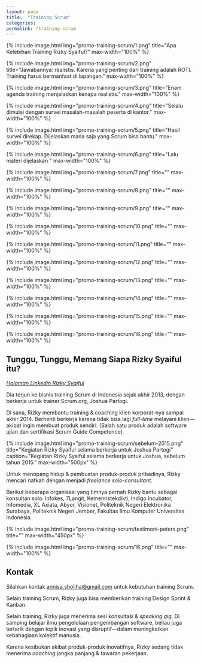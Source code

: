```yaml
---
layout: page
title:  "Training Scrum"
categories:
permalink: /training-scrum
---
```


{% include image.html
          img="promo-training-scrum/1.png"
          title="Apa Kelebihan Training Rizky Syaiful?"
          max-width="100%"
          %}

{% include image.html
          img="promo-training-scrum/2.png"
          title="Jawabannya: realistis. Karena yang penting dari training adalah ROTI. Training harus bermanfaat di lapangan."
          max-width="100%"
          %}

{% include image.html
          img="promo-training-scrum/3.png"
          title="Enam agenda training menjelaskan kenapa realistis."
          max-width="100%"
          %}

{% include image.html
          img="promo-training-scrum/4.png"
          title="Selalu dimulai dengan survei masalah-masalah peserta di kantor."
          max-width="100%"
          %}

{% include image.html
          img="promo-training-scrum/5.png"
          title="Hasil survei direkap. Dijelaskan mana saja yang Scrum bisa bantu."
          max-width="100%"
          %}

{% include image.html
          img="promo-training-scrum/6.png"
          title="Lalu materi dijelaskan "
          max-width="100%"
          %}

{% include image.html
          img="promo-training-scrum/7.png"
          title=""
          max-width="100%"
          %}

{% include image.html
          img="promo-training-scrum/8.png"
          title=""
          max-width="100%"
          %}

{% include image.html
          img="promo-training-scrum/9.png"
          title=""
          max-width="100%"
          %}

{% include image.html
          img="promo-training-scrum/10.png"
          title=""
          max-width="100%"
          %}

{% include image.html
          img="promo-training-scrum/11.png"
          title=""
          max-width="100%"
          %}

{% include image.html
          img="promo-training-scrum/12.png"
          title=""
          max-width="100%"
          %}

{% include image.html
          img="promo-training-scrum/13.png"
          title=""
          max-width="100%"
          %}

{% include image.html
          img="promo-training-scrum/14.png"
          title=""
          max-width="100%"
          %}

{% include image.html
          img="promo-training-scrum/15.png"
          title=""
          max-width="100%"
          %}

{% include image.html
          img="promo-training-scrum/16.png"
          title=""
          max-width="100%"
          %}

## Tunggu, Tunggu, Memang Siapa Rizky Syaiful itu?

*[Halaman Linkedin Rizky Syaiful](https://www.linkedin.com/in/rizkysyaiful/)*

Dia terjun ke bisnis training Scrum di Indonesia sejak akhir 2013, dengan berkerja untuk trainer Scrum.org, Joshua Partogi.

Di sana, Rizky membantu training & coaching klien korporat-nya sampai akhir 2014. Berhenti berkerja karena tidak bisa lagi *full-time* melayani klien&mdash;akibat ingin membuat produk sendiri. (Salah satu produk adalah software ujian dan sertifikasi Scrum Guide Competence).

{% include image.html
          img="promo-training-scrum/sebelum-2015.png"
          title="Kegiatan Rizky Syaiful selama berkerja untuk Joshua Partogi"
          caption="Kegiatan Rizky Syaiful selama berkerja untuk Joshua, sebelum tahun 2015."
          max-width="500px"
          %}

Untuk menopang hidup &amp; pembuatan produk-produk pribadinya, Rizky mencari nafkah dengan menjadi *freelance solo-consultant*.

Berikut beberapa organisasi yang timnya pernah Rizky bantu sebagai konsultan solo: Infokes, 7Langit, Kemenristekdikti, Indigo Incubator, Infomedia, XL Axiata, Abyor, Visionet, Politeknik Negeri Elektronika Surabaya, Politeknik Negeri Jember, Fakultas Ilmu Komputer Universitas Indonesia.

{% include image.html
          img="promo-training-scrum/testimoni-peters.png"
          title=""
          max-width="450px"
          %}

{% include image.html
          img="promo-training-scrum/16.png"
          title=""
          max-width="100%"
          %}

## Kontak

Silahkan kontak annisa.sholiha@gmail.com untuk kebutuhan training Scrum.

Selain training Scrum, Rizky juga bisa memberikan training Design Sprint &amp; Kanban.

Selain training, Rizky juga menerima sesi konsultasi &amp; *speaking gig*. Di samping belajar ilmu pengelolaan pengembangan software, beliau juga tertarik dengan topik inovasi yang disruptif&mdash;dalam meningkatkan kebahagiaan kolektif manusia.

Karena kesibukan akibat produk-produk inovatifnya, Rizky sedang tidak menerima *coaching* jangka panjang &amp; tawaran pekerjaan.
